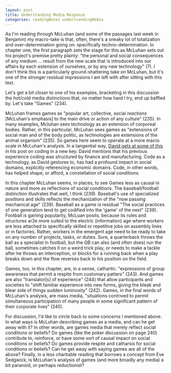 ```yaml
---
layout: post
title: Understanding Media Response
categories: readingNotes undertsandingMedia
---
```


As I'm reading through McLuhan (and some of the passages last week in Benjamin) my macro-take is that, often, there's a sneaky lot of totalization and over-determination going on: specifically techno-determination. In chapter one, the first paragraph sets the stage for this as McLuhan sets out his project's premise pretty plainly: "the personal and social consequences of any medium ... result from the new scale that is introduced into our affairs by each extension of ourselves, or by any new technology" (7). I don't think this is a particularly ground-shattering take on McLuhan, but it's one of the stronger residual impressions I am  left with after sitting with this text.

Let's get a bit closer to one of his examples, bracketing in this discussion the hot/cold media distinctions that, no matter how hard I try, end up baffled by. Let's take "Games" (234).

McLuhan frames games as "popular art, collective, social *reactions* [McLuhan's emphasis] to the main drive or action of any culture" (235). In many examples, Mcluhan sees technology as an extension of corporeal bodies. Rather, in this particular, McLuhan sees games as "extensions of social man and of the body politic, as technologies are extensions of the animal organism" (235). So games here seem to operate at a more macro scale in McLuhan's analysis. In a tangential way, [David gets at some of this](http://davidlnowak.github.io/blog/2016-01-21/post-week2-coding.html) in his post on coding in a new key. David mentions that his previous experience coding was structured by finance and manufacturing. Code as a technology, as David gestures to, has had a profound impact in social domains, explicitly referencing economic domains. Code, in other words, has helped shape, or afford, a constellation of social conditions.

In this chapter McLuhan seems, in places, to see Games less as causal in nature and more as reflections of social conditions. The baseball/football distinction illustrates that well, I think (239). Baseball's use of specialized positions and skills reflects the mechanization of the "now passing mechanical age" (239). Baseball as a game is residual "The social practices of one generation tend to get codified into the 'game' of the next" (239). Football is gaining popularity, McLuan posits, because its rules and structures ar3e more suited to the electric (information) age where workers are less attached to specifically skilled or repetitive jobs on assembly lines or in factories. Rather, workers in the emergent age need to be ready to take on any number of projects, tasks, or duties. Sure, a quarterback throws the ball as a specialist in football, but the QB can also (and often does) run the ball, sometimes catches it on a weird trick play, or needs to make a tackle after he throws an interception, or blocks for a running back when a play breaks down and the flow reverses back to his position on the field.

Games, too, in this chapter, are, in a sense, cathartic: "expressions of group awareness that permit a respite from customary patters" (243). And games are also "translator[s] of experience" (244) that allow participants and societies to "shift familiar experience into new forms, giving the bleak and blear side of things sudden luminosity" (242). Games, in the final words of McLuhan's analysis, are mass media, "situations contrived to permit simultaneous participation of many people in some significant pattern of their corporate lives" (245).

For discussion, I'd like to circle back to some concerns I mentioned above. In what ways is McLuhan describing games as a media, and can he get away with it? In other words, are games media that merely reflect social conditions or beliefs? Do games (like the poker discussion on page 240) contribute to, reinforce, or have some sort of causal impact on social conditions or beliefs? Do games provide respite and catharsis for social conditions or beliefs? Can he get away with saying games are all of the above? Finally, in a less charitable reading that borrows a concept from Eve Sedgwick, is McLuhan's analysis of games (and more broadly any media) a bit paranoid, or perhaps reductionist?
